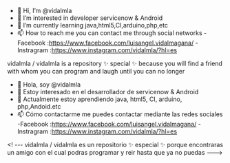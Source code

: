 - 👋 Hi, I’m @vidalmla
- 👀 I’m interested in developer servicenow & Android
- 🌱 I’m currently learning java,html5,CI,arduino,php,etc
- 📫 How to reach me  you can contact me through social networks
-Facebook :https://www.facebook.com/luisangel.vidalmagana/
-Instragram :https://www.instagram.com/vidalmla/?hl=es

vidalmla / vidalmla is a repository ✨ special ✨ because you will find a friend with whom you can program and laugh until you can no longer

- 👋 Hola, soy @vidalmla
- 👀 Estoy interesado en el desarrollador de servicenow & Android
- 🌱 Actualmente estoy aprendiendo java, html5, CI, arduino, php,Andoid.etc
- 📫 Cómo contactarme me puedes contactar mediante las redes sociales 
-Facebook :https://www.facebook.com/luisangel.vidalmagana/
-Instragram :https://www.instagram.com/vidalmla/?hl=es


<! ---
vidalmla / vidalmla es un repositorio ✨ especial ✨ porque encontraras un amigo con el cual podras programar y reir hasta que ya no puedas 
--->

